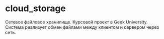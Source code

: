 # cloud_storage
Сетевое файловое хранилище. Курсовой проект в Geek University.
Система реализует обмен файлами между клиентом и сервером через сеть.
